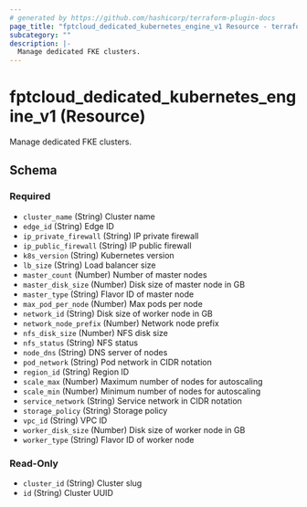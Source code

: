 ```yaml
---
# generated by https://github.com/hashicorp/terraform-plugin-docs
page_title: "fptcloud_dedicated_kubernetes_engine_v1 Resource - terraform-provider-fptcloud"
subcategory: ""
description: |-
  Manage dedicated FKE clusters.
---
```


# fptcloud_dedicated_kubernetes_engine_v1 (Resource)

Manage dedicated FKE clusters.



<!-- schema generated by tfplugindocs -->
## Schema

### Required

- `cluster_name` (String) Cluster name
- `edge_id` (String) Edge ID
- `ip_private_firewall` (String) IP private firewall
- `ip_public_firewall` (String) IP public firewall
- `k8s_version` (String) Kubernetes version
- `lb_size` (String) Load balancer size
- `master_count` (Number) Number of master nodes
- `master_disk_size` (Number) Disk size of master node in GB
- `master_type` (String) Flavor ID of master node
- `max_pod_per_node` (Number) Max pods per node
- `network_id` (String) Disk size of worker node in GB
- `network_node_prefix` (Number) Network node prefix
- `nfs_disk_size` (Number) NFS disk size
- `nfs_status` (String) NFS status
- `node_dns` (String) DNS server of nodes
- `pod_network` (String) Pod network in CIDR notation
- `region_id` (String) Region ID
- `scale_max` (Number) Maximum number of nodes for autoscaling
- `scale_min` (Number) Minimum number of nodes for autoscaling
- `service_network` (String) Service network in CIDR notation
- `storage_policy` (String) Storage policy
- `vpc_id` (String) VPC ID
- `worker_disk_size` (Number) Disk size of worker node in GB
- `worker_type` (String) Flavor ID of worker node

### Read-Only

- `cluster_id` (String) Cluster slug
- `id` (String) Cluster UUID
